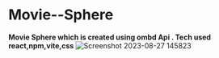 # Movie--Sphere

**Movie Sphere which is created using ombd Api . Tech used react,npm,vite,css**
![Screenshot 2023-08-27 145823](https://github.com/karthikks26/Movie--sphere/assets/132473895/894473f5-bca5-4c4d-bab7-6324bd463b9e)

